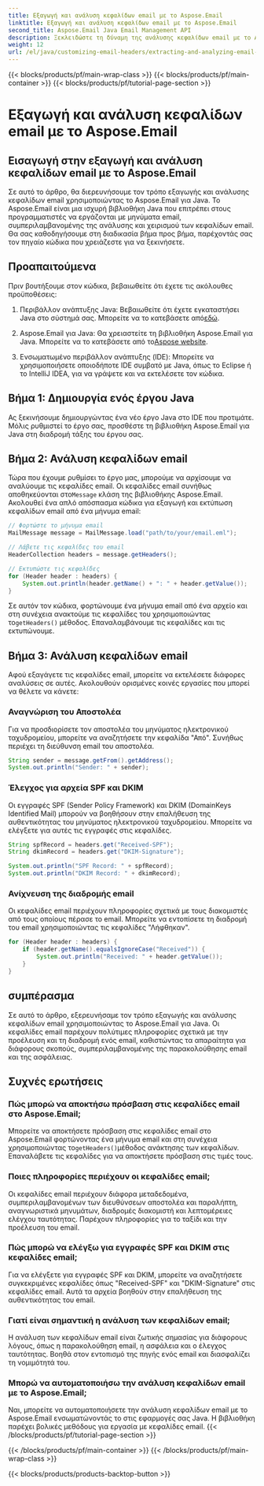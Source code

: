 ```yaml
---
title: Εξαγωγή και ανάλυση κεφαλίδων email με το Aspose.Email
linktitle: Εξαγωγή και ανάλυση κεφαλίδων email με το Aspose.Email
second_title: Aspose.Email Java Email Management API
description: Ξεκλειδώστε τη δύναμη της ανάλυσης κεφαλίδων email με το Aspose.Email για Java. Μάθετε πώς να εξάγετε και να αναλύετε κεφαλίδες email για βελτιωμένη παρακολούθηση και ασφάλεια email.
weight: 12
url: /el/java/customizing-email-headers/extracting-and-analyzing-email-headers/
---
```


{{< blocks/products/pf/main-wrap-class >}}
{{< blocks/products/pf/main-container >}}
{{< blocks/products/pf/tutorial-page-section >}}

# Εξαγωγή και ανάλυση κεφαλίδων email με το Aspose.Email


## Εισαγωγή στην εξαγωγή και ανάλυση κεφαλίδων email με το Aspose.Email

Σε αυτό το άρθρο, θα διερευνήσουμε τον τρόπο εξαγωγής και ανάλυσης κεφαλίδων email χρησιμοποιώντας το Aspose.Email για Java. Το Aspose.Email είναι μια ισχυρή βιβλιοθήκη Java που επιτρέπει στους προγραμματιστές να εργάζονται με μηνύματα email, συμπεριλαμβανομένης της ανάλυσης και χειρισμού των κεφαλίδων email. Θα σας καθοδηγήσουμε στη διαδικασία βήμα προς βήμα, παρέχοντάς σας τον πηγαίο κώδικα που χρειάζεστε για να ξεκινήσετε.

## Προαπαιτούμενα

Πριν βουτήξουμε στον κώδικα, βεβαιωθείτε ότι έχετε τις ακόλουθες προϋποθέσεις:

1.  Περιβάλλον ανάπτυξης Java: Βεβαιωθείτε ότι έχετε εγκαταστήσει Java στο σύστημά σας. Μπορείτε να το κατεβάσετε από[εδώ](https://www.oracle.com/java/technologies/javase-downloads.html).

2.  Aspose.Email για Java: Θα χρειαστείτε τη βιβλιοθήκη Aspose.Email για Java. Μπορείτε να το κατεβάσετε από το[Aspose website](https://releases.aspose.com/email/java/).

3. Ενσωματωμένο περιβάλλον ανάπτυξης (IDE): Μπορείτε να χρησιμοποιήσετε οποιοδήποτε IDE συμβατό με Java, όπως το Eclipse ή το IntelliJ IDEA, για να γράψετε και να εκτελέσετε τον κώδικα.

## Βήμα 1: Δημιουργία ενός έργου Java

Ας ξεκινήσουμε δημιουργώντας ένα νέο έργο Java στο IDE που προτιμάτε. Μόλις ρυθμιστεί το έργο σας, προσθέστε τη βιβλιοθήκη Aspose.Email για Java στη διαδρομή τάξης του έργου σας.

## Βήμα 2: Ανάλυση κεφαλίδων email

 Τώρα που έχουμε ρυθμίσει το έργο μας, μπορούμε να αρχίσουμε να αναλύουμε τις κεφαλίδες email. Οι κεφαλίδες email συνήθως αποθηκεύονται στο`Message` κλάση της βιβλιοθήκης Aspose.Email. Ακολουθεί ένα απλό απόσπασμα κώδικα για εξαγωγή και εκτύπωση κεφαλίδων email από ένα μήνυμα email:

```java
// Φορτώστε το μήνυμα email
MailMessage message = MailMessage.load("path/to/your/email.eml");

// Λάβετε τις κεφαλίδες του email
HeaderCollection headers = message.getHeaders();

// Εκτυπώστε τις κεφαλίδες
for (Header header : headers) {
    System.out.println(header.getName() + ": " + header.getValue());
}
```

 Σε αυτόν τον κώδικα, φορτώνουμε ένα μήνυμα email από ένα αρχείο και στη συνέχεια ανακτούμε τις κεφαλίδες του χρησιμοποιώντας το`getHeaders()` μέθοδος. Επαναλαμβάνουμε τις κεφαλίδες και τις εκτυπώνουμε.

## Βήμα 3: Ανάλυση κεφαλίδων email

Αφού εξαγάγετε τις κεφαλίδες email, μπορείτε να εκτελέσετε διάφορες αναλύσεις σε αυτές. Ακολουθούν ορισμένες κοινές εργασίες που μπορεί να θέλετε να κάνετε:

### Αναγνώριση του Αποστολέα

Για να προσδιορίσετε τον αποστολέα του μηνύματος ηλεκτρονικού ταχυδρομείου, μπορείτε να αναζητήσετε την κεφαλίδα "Από". Συνήθως περιέχει τη διεύθυνση email του αποστολέα.

```java
String sender = message.getFrom().getAddress();
System.out.println("Sender: " + sender);
```

### Έλεγχος για αρχεία SPF και DKIM

Οι εγγραφές SPF (Sender Policy Framework) και DKIM (DomainKeys Identified Mail) μπορούν να βοηθήσουν στην επαλήθευση της αυθεντικότητας του μηνύματος ηλεκτρονικού ταχυδρομείου. Μπορείτε να ελέγξετε για αυτές τις εγγραφές στις κεφαλίδες.

```java
String spfRecord = headers.get("Received-SPF");
String dkimRecord = headers.get("DKIM-Signature");

System.out.println("SPF Record: " + spfRecord);
System.out.println("DKIM Record: " + dkimRecord);
```

### Ανίχνευση της διαδρομής email

Οι κεφαλίδες email περιέχουν πληροφορίες σχετικά με τους διακομιστές από τους οποίους πέρασε το email. Μπορείτε να εντοπίσετε τη διαδρομή του email χρησιμοποιώντας τις κεφαλίδες "Λήφθηκαν".

```java
for (Header header : headers) {
    if (header.getName().equalsIgnoreCase("Received")) {
        System.out.println("Received: " + header.getValue());
    }
}
```

## συμπέρασμα

Σε αυτό το άρθρο, εξερευνήσαμε τον τρόπο εξαγωγής και ανάλυσης κεφαλίδων email χρησιμοποιώντας το Aspose.Email για Java. Οι κεφαλίδες email παρέχουν πολύτιμες πληροφορίες σχετικά με την προέλευση και τη διαδρομή ενός email, καθιστώντας τα απαραίτητα για διάφορους σκοπούς, συμπεριλαμβανομένης της παρακολούθησης email και της ασφάλειας.

## Συχνές ερωτήσεις

### Πώς μπορώ να αποκτήσω πρόσβαση στις κεφαλίδες email στο Aspose.Email;

 Μπορείτε να αποκτήσετε πρόσβαση στις κεφαλίδες email στο Aspose.Email φορτώνοντας ένα μήνυμα email και στη συνέχεια χρησιμοποιώντας το`getHeaders()`μέθοδος ανάκτησης των κεφαλίδων. Επαναλάβετε τις κεφαλίδες για να αποκτήσετε πρόσβαση στις τιμές τους.

### Ποιες πληροφορίες περιέχουν οι κεφαλίδες email;

Οι κεφαλίδες email περιέχουν διάφορα μεταδεδομένα, συμπεριλαμβανομένων των διευθύνσεων αποστολέα και παραλήπτη, αναγνωριστικά μηνυμάτων, διαδρομές διακομιστή και λεπτομέρειες ελέγχου ταυτότητας. Παρέχουν πληροφορίες για το ταξίδι και την προέλευση του email.

### Πώς μπορώ να ελέγξω για εγγραφές SPF και DKIM στις κεφαλίδες email;

Για να ελέγξετε για εγγραφές SPF και DKIM, μπορείτε να αναζητήσετε συγκεκριμένες κεφαλίδες όπως "Received-SPF" και "DKIM-Signature" στις κεφαλίδες email. Αυτά τα αρχεία βοηθούν στην επαλήθευση της αυθεντικότητας του email.

### Γιατί είναι σημαντική η ανάλυση των κεφαλίδων email;

Η ανάλυση των κεφαλίδων email είναι ζωτικής σημασίας για διάφορους λόγους, όπως η παρακολούθηση email, η ασφάλεια και ο έλεγχος ταυτότητας. Βοηθά στον εντοπισμό της πηγής ενός email και διασφαλίζει τη νομιμότητά του.

### Μπορώ να αυτοματοποιήσω την ανάλυση κεφαλίδων email με το Aspose.Email;

Ναι, μπορείτε να αυτοματοποιήσετε την ανάλυση κεφαλίδων email με το Aspose.Email ενσωματώνοντάς το στις εφαρμογές σας Java. Η βιβλιοθήκη παρέχει βολικές μεθόδους για εργασία με κεφαλίδες email.
{{< /blocks/products/pf/tutorial-page-section >}}

{{< /blocks/products/pf/main-container >}}
{{< /blocks/products/pf/main-wrap-class >}}

{{< blocks/products/products-backtop-button >}}
